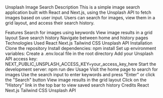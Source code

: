 Unsplash Image Search
Description
This is a simple image search application built with React and Next.js, using the Unsplash API to fetch images based on user input. Users can search for images, view them in a grid layout, and access their search history.

Features
Search for images using keywords
View image results in a grid layout
Save search history
Navigate between home and history pages
Technologies Used
React
Next.js
Tailwind CSS
Unsplash API
Installation
Clone the repository
Install dependencies: npm install
Set up environment variables:
Create a .env.local file in the root directory
Add your Unsplash API access key: NEXT_PUBLIC_UNSPLASH_ACCESS_KEY=your_access_key_here
Start the development server: npm run dev
Usage
Visit the home page to search for images
Use the search input to enter keywords and press "Enter" or click the "Search" button
View image results in the grid layout
Click on the "History" link in the top bar to view saved search history
Credits
React
Next.js
Tailwind CSS
Unsplash API
